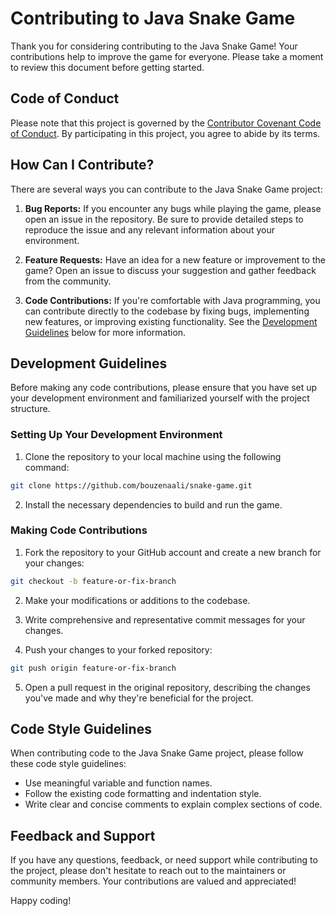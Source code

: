 # Contributing to Java Snake Game

Thank you for considering contributing to the Java Snake Game! Your contributions help to improve the game for everyone. Please take a moment to review this document before getting started.

## Code of Conduct

Please note that this project is governed by the [Contributor Covenant Code of Conduct](CODE_OF_CONDUCT.md). By participating in this project, you agree to abide by its terms.

## How Can I Contribute?

There are several ways you can contribute to the Java Snake Game project:

1. **Bug Reports:** If you encounter any bugs while playing the game, please open an issue in the repository. Be sure to provide detailed steps to reproduce the issue and any relevant information about your environment.

2. **Feature Requests:** Have an idea for a new feature or improvement to the game? Open an issue to discuss your suggestion and gather feedback from the community.

3. **Code Contributions:** If you're comfortable with Java programming, you can contribute directly to the codebase by fixing bugs, implementing new features, or improving existing functionality. See the [Development Guidelines](#development-guidelines) below for more information.

## Development Guidelines

Before making any code contributions, please ensure that you have set up your development environment and familiarized yourself with the project structure.

### Setting Up Your Development Environment

1. Clone the repository to your local machine using the following command:
   
```bash
git clone https://github.com/bouzenaali/snake-game.git
```

2. Install the necessary dependencies to build and run the game.

### Making Code Contributions

1. Fork the repository to your GitHub account and create a new branch for your changes:
```bash
git checkout -b feature-or-fix-branch
```

2. Make your modifications or additions to the codebase.

3. Write comprehensive and representative commit messages for your changes.

4. Push your changes to your forked repository:
```bash
git push origin feature-or-fix-branch
```

5. Open a pull request in the original repository, describing the changes you've made and why they're beneficial for the project.

## Code Style Guidelines

When contributing code to the Java Snake Game project, please follow these code style guidelines:

- Use meaningful variable and function names.
- Follow the existing code formatting and indentation style.
- Write clear and concise comments to explain complex sections of code.

## Feedback and Support

If you have any questions, feedback, or need support while contributing to the project, please don't hesitate to reach out to the maintainers or community members. Your contributions are valued and appreciated!

Happy coding!
